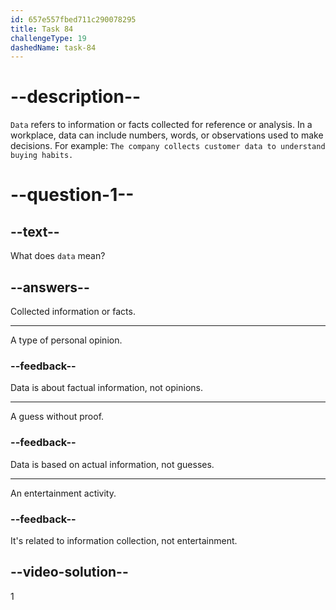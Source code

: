 ```yaml
---
id: 657e557fbed711c290078295
title: Task 84
challengeType: 19
dashedName: task-84
---
```


# --description--

`Data` refers to information or facts collected for reference or analysis. In a workplace, data can include numbers, words, or observations used to make decisions. For example: `The company collects customer data to understand buying habits.`

# --question-1--

## --text--

What does `data` mean?

## --answers--

Collected information or facts.

---

A type of personal opinion.

### --feedback--

Data is about factual information, not opinions.

---

A guess without proof.

### --feedback--

Data is based on actual information, not guesses.

---

An entertainment activity.

### --feedback--

It's related to information collection, not entertainment.

## --video-solution--

1
